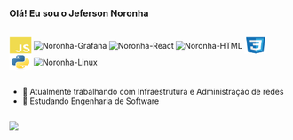  ### Olá! Eu sou o Jeferson Noronha
<div style="display: inline_block"><br>
  <img align="center" alt="Noronha-Js" height="30" width="40" src="https://raw.githubusercontent.com/devicons/devicon/master/icons/javascript/javascript-plain.svg">
  <img align="center" alt="Noronha-Grafana" height="30" width="40" src="https://cdn.jsdelivr.net/gh/devicons/devicon/icons/grafana/grafana-original-wordmark.svg">
  <img align="center" alt="Noronha-React" height="30" width="40" src="https://cdn.jsdelivr.net/gh/devicons/devicon/icons/react/react-original-wordmark.svg">
  <img align="center" alt="Noronha-HTML" height="30" width="40" src="https://cdn.jsdelivr.net/gh/devicons/devicon/icons/html5/html5-original-wordmark.svg">
  <img align="center" alt="Rafa-CSS" height="30" width="40" src="https://raw.githubusercontent.com/devicons/devicon/master/icons/css3/css3-original.svg">
  <img align="center" alt="Rafa-Python" height="30" width="40" src="https://raw.githubusercontent.com/devicons/devicon/master/icons/python/python-original.svg">
  <img align="center" alt="Noronha-Linux" height="30" width="40" src="https://cdn.jsdelivr.net/gh/devicons/devicon/icons/linux/linux-original.svg">
</div>

##

- 🔭 Atualmente trabalhando com Infraestrutura e Administração de redes
- 🌱 Estudando Engenharia de Software

##

<div>
  <a href="https://https://www.linkedin.com/in/jeferson-noronha-39868b5a/" target="_blank"><img src="https://img.shields.io/badge/-LinkedIn-%230077B5?style=for-the-badge&logo=linkedin&logoColor=white" target="_blank"></a> 
  
</div>
